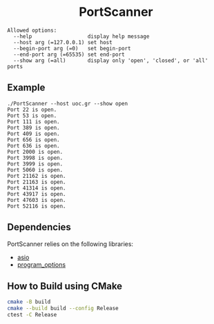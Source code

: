 <h1 align="center">PortScanner</h1>

```
Allowed options:
  --help                  display help message
  --host arg (=127.0.0.1) set host
  --begin-port arg (=0)   set begin-port
  --end-port arg (=65535) set end-port
  --show arg (=all)       display only 'open', 'closed', or 'all' ports
```

## Example

```
./PortScanner --host uoc.gr --show open
Port 22 is open.
Port 53 is open.
Port 111 is open.
Port 389 is open.
Port 409 is open.
Port 656 is open.
Port 636 is open.
Port 2000 is open.
Port 3998 is open.
Port 3999 is open.
Port 5060 is open.
Port 21162 is open.
Port 21163 is open.
Port 41314 is open.
Port 43917 is open.
Port 47603 is open.
Port 52116 is open.
```

## Dependencies

PortScanner relies on the following libraries:

- [asio](https://github.com/boostorg/asio)
- [program_options](https://github.com/boostorg/program_options)

## How to Build using CMake

```bash
cmake -B build
cmake --build build --config Release
ctest -C Release
```
